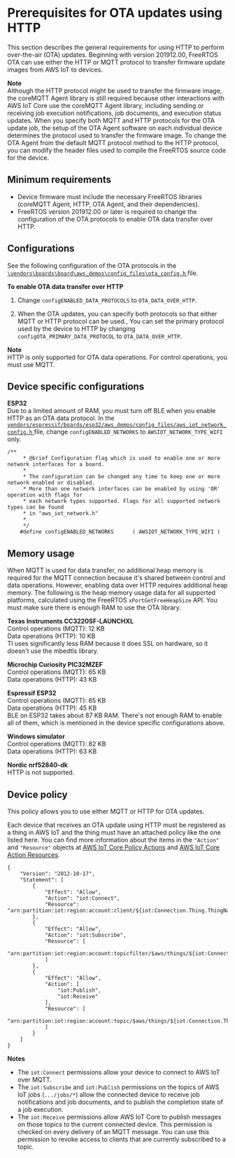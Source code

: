 # Prerequisites for OTA updates using HTTP<a name="ota-http-freertos"></a>

This section describes the general requirements for using HTTP to perform over\-the\-air \(OTA\) updates\. Beginning with version 201912\.00, FreeRTOS OTA can use either the HTTP or MQTT protocol to transfer firmware update images from AWS IoT to devices\. 

**Note**  
Although the HTTP protocol might be used to transfer the firmware image, the coreMQTT Agent library is still required because other interactions with AWS IoT Core use the coreMQTT Agent library, including sending or receiving job execution notifications, job documents, and execution status updates\. 
When you specify both MQTT and HTTP protocols for the OTA update job, the setup of the OTA Agent software on each individual device determines the protocol used to transfer the firmware image\. To change the OTA Agent from the default MQTT protocol method to the HTTP protocol, you can modify the header files used to compile the FreeRTOS source code for the device\.

## Minimum requirements<a name="ota-http-freertos-min-requirements"></a>
+ Device firmware must include the necessary FreeRTOS libraries \(coreMQTT Agent, HTTP, OTA Agent, and their dependencies\)\.
+ FreeRTOS version 201912\.00 or later is required to change the configuration of the OTA protocols to enable OTA data transfer over HTTP\.

## Configurations<a name="ota-http-freertos-config"></a>

See the following configuration of the OTA protocols in the [ `\vendors\boards\board\aws_demos\config_files\ota_config.h` ](https://github.com/aws/amazon-freertos/blob/main/vendors/vendor/boards/board/aws_demos/config_files/ota_config.h) file\.

**To enable OTA data transfer over HTTP**

1. Change `configENABLED_DATA_PROTOCOLS` to `OTA_DATA_OVER_HTTP`\.

1. When the OTA updates, you can specify both protocols so that either MQTT or HTTP protocol can be used\., You can set the primary protocol used by the device to HTTP by changing `configOTA_PRIMARY_DATA_PROTOCOL` to `OTA_DATA_OVER_HTTP`\. 

**Note**  
HTTP is only supported for OTA data operations\. For control operations, you must use MQTT\.

## Device specific configurations<a name="ota-http-freertos-device-configuration"></a>

**ESP32**  
Due to a limited amount of RAM, you must turn off BLE when you enable HTTP as an OTA data protocol\. In the [ `vendors/espressif/boards/esp32/aws_demos/config_files/aws_iot_network_config.h` ](https://github.com/aws/amazon-freertos/blob/main/vendors/espressif/boards/esp32/aws_demos/config_files/aws_iot_network_config.h) file, change `configENABLED_NETWORKS` to `AWSIOT_NETWORK_TYPE_WIFI` only\.  

```
/**
     * @brief Configuration flag which is used to enable one or more network interfaces for a board.
     *
     * The configuration can be changed any time to keep one or more network enabled or disabled.
     * More than one network interfaces can be enabled by using 'OR' operation with flags for
     * each network types supported. Flags for all supported network types can be found
     * in "aws_iot_network.h"
     *
     */
    #define configENABLED_NETWORKS      ( AWSIOT_NETWORK_TYPE_WIFI )
```

## Memory usage<a name="ota-http-freertos-memory"></a>

When MQTT is used for data transfer, no additional heap memory is required for the MQTT connection because it's shared between control and data operations\. However, enabling data over HTTP requires additional heap memory\. The following is the heap memory usage data for all supported platforms, calculated using the FreeRTOS `xPortGetFreeHeapSize` API\. You must make sure there is enough RAM to use the OTA library\.

****Texas Instruments CC3220SF\-LAUNCHXL****  
Control operations \(MQTT\): 12 KB  
Data operations \(HTTP\): 10 KB  
 TI uses significantly less RAM because it does SSL on hardware, so it doesn't use the mbedtls library\.

****Microchip Curiosity PIC32MZEF****  
Control operations \(MQTT\): 65 KB  
Data operations \(HTTP\): 43 KB

****Espressif ESP32****  
Control operations \(MQTT\): 65 KB  
Data operations \(HTTP\): 45 KB  
BLE on ESP32 takes about 87 KB RAM\. There's not enough RAM to enable all of them, which is mentioned in the device specific configurations above\.

****Windows simulator****  
Control operations \(MQTT\): 82 KB   
Data operations \(HTTP\): 63 KB 

****Nordic nrf52840\-dk****  
HTTP is not supported\.

## Device policy<a name="ota-http-freertos-device-policy"></a>

This policy allows you to use either MQTT or HTTP for OTA updates\.

Each device that receives an OTA update using HTTP must be registered as a thing in AWS IoT and the thing must have an attached policy like the one listed here\. You can find more information about the items in the `"Action"` and `"Resource"` objects at [AWS IoT Core Policy Actions](https://docs.aws.amazon.com/iot/latest/developerguide/iot-policy-actions.html) and [AWS IoT Core Action Resources](https://docs.aws.amazon.com/iot/latest/developerguide/iot-action-resources.html)\.

```
{
    "Version": "2012-10-17",
    "Statement": [
        {
            "Effect": "Allow",
            "Action": "iot:Connect",
            "Resource": "arn:partition:iot:region:account:client/${iot:Connection.Thing.ThingName}"
        },
        {
            "Effect": "Allow",
            "Action": "iot:Subscribe",
            "Resource": [
                "arn:partition:iot:region:account:topicfilter/$aws/things/${iot:Connection.Thing.ThingName}/jobs/*"
            ]
        },
        {
            "Effect": "Allow",
            "Action": [
                "iot:Publish",
                "iot:Receive"
            ],
            "Resource": [
                "arn:partition:iot:region:account:topic/$aws/things/${iot:Connection.Thing.ThingName}/jobs/*"
            ]
        }
    ]
}
```

**Notes**
+ The `iot:Connect` permissions allow your device to connect to AWS IoT over MQTT\. 
+ The `iot:Subscribe` and `iot:Publish` permissions on the topics of AWS IoT jobs \(`.../jobs/*`\) allow the connected device to receive job notifications and job documents, and to publish the completion state of a job execution\.
+ The `iot:Receive` permissions allow AWS IoT Core to publish messages on those topics to the current connected device\. This permission is checked on every delivery of an MQTT message\. You can use this permission to revoke access to clients that are currently subscribed to a topic\.